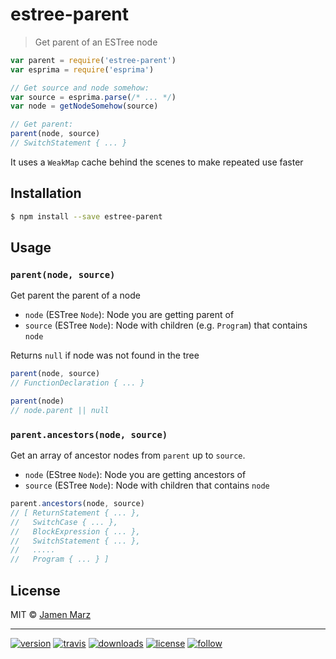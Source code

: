 # estree-parent

> Get parent of an ESTree node

```js
var parent = require('estree-parent')
var esprima = require('esprima')

// Get source and node somehow:
var source = esprima.parse(/* ... */)
var node = getNodeSomehow(source)

// Get parent:
parent(node, source)
// SwitchStatement { ... }
```

It uses a `WeakMap` cache behind the scenes to make repeated use faster

## Installation

```sh
$ npm install --save estree-parent
```

## Usage

### `parent(node, source)`

Get parent the parent of a node

 - `node` (ESTree `Node`): Node you are getting parent of
 - `source` (ESTree `Node`): Node with children (e.g. `Program`) that contains `node`

Returns `null` if node was not found in the tree

```js
parent(node, source)
// FunctionDeclaration { ... }

parent(node)
// node.parent || null
```

### `parent.ancestors(node, source)`

Get an array of ancestor nodes from `parent` up to `source`.

 - `node` (EStree `Node`): Node you are getting ancestors of
 - `source` (ESTree `Node`): Node with children that contains `node`

```js
parent.ancestors(node, source)
// [ ReturnStatement { ... },
//   SwitchCase { ... },
//   BlockExpression { ... },
//   SwitchStatement { ... },
//   .....
//   Program { ... } ]
```

## License

MIT © [Jamen Marz](https://git.io/jamen)

---

[![version](https://img.shields.io/npm/v/estree-parent.svg?style=flat-square)][package] [![travis](https://img.shields.io/travis/jamen/estree-parent.svg?style=flat-square)](https://travis-ci.org/jamen/estree-parent) [![downloads](https://img.shields.io/npm/dt/estree-parent.svg?style=flat-square)][package] [![license](https://img.shields.io/npm/l/estree-parent.svg?style=flat-square)][package] [![follow](https://img.shields.io/github/followers/jamen.svg?style=social&label=Follow)](https://github.com/jamen)

[package]: https://npmjs.org/package/estree-parent

